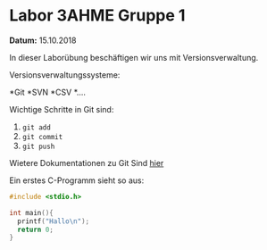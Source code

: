 # Labor 3AHME Gruppe 1

**Datum:** 15.10.2018

In dieser Laborübung
beschäftigen wir uns mit Versionsverwaltung.

Versionsverwaltungssysteme:

*Git
*SVN
*CSV
*....

Wichtige Schritte in Git sind:

1. `git add`
1. `git commit`
1. `git push`

Wietere Dokumentationen zu Git Sind [hier](https://guides.github.com/features/mastering-markdown/)

Ein erstes C-Programm sieht so aus:

```c
#include <stdio.h>

int main(){
  printf("Hallo\n");
  return 0;
}
